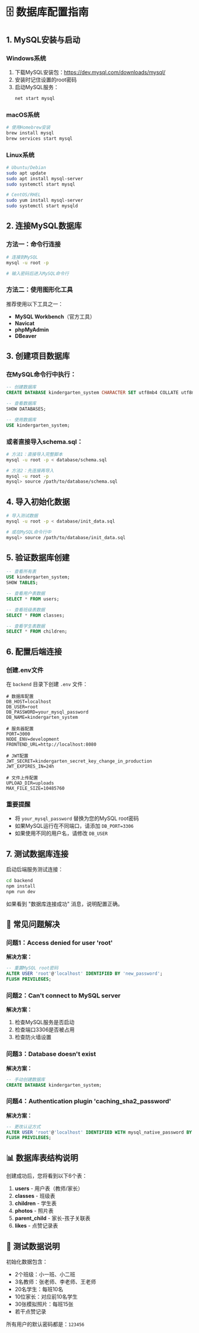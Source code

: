 # 🗄️ 数据库配置指南

## 1. MySQL安装与启动

### Windows系统
1. 下载MySQL安装包：https://dev.mysql.com/downloads/mysql/
2. 安装时记住设置的root密码
3. 启动MySQL服务：
   ```cmd
   net start mysql
   ```

### macOS系统
```bash
# 使用Homebrew安装
brew install mysql
brew services start mysql
```

### Linux系统
```bash
# Ubuntu/Debian
sudo apt update
sudo apt install mysql-server
sudo systemctl start mysql

# CentOS/RHEL
sudo yum install mysql-server
sudo systemctl start mysqld
```

## 2. 连接MySQL数据库

### 方法一：命令行连接
```bash
# 连接到MySQL
mysql -u root -p

# 输入密码后进入MySQL命令行
```

### 方法二：使用图形化工具
推荐使用以下工具之一：
- **MySQL Workbench**（官方工具）
- **Navicat**
- **phpMyAdmin**
- **DBeaver**

## 3. 创建项目数据库

### 在MySQL命令行中执行：
```sql
-- 创建数据库
CREATE DATABASE kindergarten_system CHARACTER SET utf8mb4 COLLATE utf8mb4_unicode_ci;

-- 查看数据库
SHOW DATABASES;

-- 使用数据库
USE kindergarten_system;
```

### 或者直接导入schema.sql：
```bash
# 方法1：直接导入完整脚本
mysql -u root -p < database/schema.sql

# 方法2：先连接再导入
mysql -u root -p
mysql> source /path/to/database/schema.sql
```

## 4. 导入初始化数据

```bash
# 导入测试数据
mysql -u root -p < database/init_data.sql

# 或在MySQL命令行中
mysql> source /path/to/database/init_data.sql
```

## 5. 验证数据库创建

```sql
-- 查看所有表
USE kindergarten_system;
SHOW TABLES;

-- 查看用户表数据
SELECT * FROM users;

-- 查看班级表数据
SELECT * FROM classes;

-- 查看学生表数据
SELECT * FROM children;
```

## 6. 配置后端连接

### 创建.env文件
在 `backend` 目录下创建 `.env` 文件：

```env
# 数据库配置
DB_HOST=localhost
DB_USER=root
DB_PASSWORD=your_mysql_password
DB_NAME=kindergarten_system

# 服务器配置
PORT=3000
NODE_ENV=development
FRONTEND_URL=http://localhost:8080

# JWT配置
JWT_SECRET=kindergarten_secret_key_change_in_production
JWT_EXPIRES_IN=24h

# 文件上传配置
UPLOAD_DIR=uploads
MAX_FILE_SIZE=10485760
```

### 重要提醒
- 将 `your_mysql_password` 替换为您的MySQL root密码
- 如果MySQL运行在不同端口，请添加 `DB_PORT=3306`
- 如果使用不同的用户名，请修改 `DB_USER`

## 7. 测试数据库连接

启动后端服务测试连接：
```bash
cd backend
npm install
npm run dev
```

如果看到 "数据库连接成功" 消息，说明配置正确。

## 🔧 常见问题解决

### 问题1：Access denied for user 'root'
**解决方案：**
```sql
-- 重置MySQL root密码
ALTER USER 'root'@'localhost' IDENTIFIED BY 'new_password';
FLUSH PRIVILEGES;
```

### 问题2：Can't connect to MySQL server
**解决方案：**
1. 检查MySQL服务是否启动
2. 检查端口3306是否被占用
3. 检查防火墙设置

### 问题3：Database doesn't exist
**解决方案：**
```sql
-- 手动创建数据库
CREATE DATABASE kindergarten_system;
```

### 问题4：Authentication plugin 'caching_sha2_password'
**解决方案：**
```sql
-- 更改认证方式
ALTER USER 'root'@'localhost' IDENTIFIED WITH mysql_native_password BY 'your_password';
FLUSH PRIVILEGES;
```

## 📊 数据库表结构说明

创建成功后，您将看到以下6个表：

1. **users** - 用户表（教师/家长）
2. **classes** - 班级表
3. **children** - 学生表
4. **photos** - 照片表
5. **parent_child** - 家长-孩子关联表
6. **likes** - 点赞记录表

## 🧪 测试数据说明

初始化数据包含：
- 2个班级：小一班、小二班
- 3名教师：张老师、李老师、王老师
- 20名学生：每班10名
- 10位家长：对应前10名学生
- 30张模拟照片：每班15张
- 若干点赞记录

所有用户的默认密码都是：`123456` 